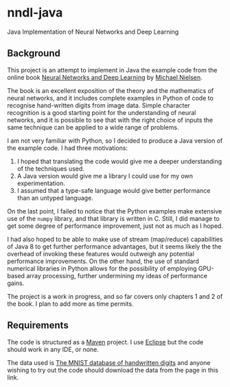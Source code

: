 # nndl-java

Java Implementation of Neural Networks and Deep Learning

## Background

This project is an attempt to implement in Java the example code from the online book
[Neural Networks and Deep Learning](http://neuralnetworksanddeeplearning.com/) by
[Michael Nielsen](http://michaelnielsen.org/).

The book is an excellent exposition of the theory and the mathematics of neural networks, and it
includes complete examples in Python of code to recognise hand-written digits from image data.
Simple character recognition is a good starting point for the understanding of neural networks,
and it is possible to see that with the right choice of inputs the same technique can be applied
to a wide range of problems.

I am not very familiar with Python, so I decided to produce a Java version of the example code.
I had three motivations:

1.  I hoped that translating the code would give me a deeper understanding of the techniques
    used.
2.  A Java version would give me a library I could use for my own experimentation.
3.  I assumed that a type-safe language would give better performance than an untyped language.

On the last point, I failed to notice that the Python examples make extensive use of the
`numpy` library, and that library is written in C.  Still, I did manage to get some degree of
performance improvement, just not as much as I hoped.

I had also hoped to be able to make use of stream (map/reduce) capabilities of Java 8 to get
further performance advantages, but it seems likely the the overhead of invoking these features
would outweigh any potential performance improvements.  On the other hand, the use of standard
numerical libraries in Python allows for the possibility of employing GPU-based array
processing, further undermining my ideas of performance gains.

The project is a work in progress, and so far covers only chapters 1 and 2 of the book.  I plan
to add more as time permits.

## Requirements

The code is structured as a [Maven](https://maven.apache.org/) project.  I use
[Eclipse](http://www.eclipse.org/) but the code should work in any IDE, or none.

The data used is [The MNIST database of handwritten digits](http://yann.lecun.com/exdb/mnist/)
and anyone wishing to try out the code should download the data from the page in this link.
